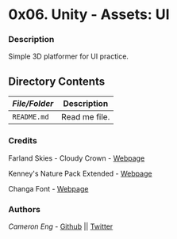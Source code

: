 # 0x06. Unity - Assets: UI
### Description
Simple 3D platformer for UI practice.

## Directory Contents

|   ***File/Folder***    |  **Description**                       |
|---------------|---------------------------------------|
| `README.md` |  Read me file. |

### Credits
Farland Skies - Cloudy Crown - [Webpage](https://assetstore.unity.com/packages/2d/textures-materials/sky/farland-skies-cloudy-crown-60004)

Kenney's Nature Pack Extended - [Webpage](https://kenney.nl/assets/nature-pack-extended)

Changa Font - [Webpage](https://fonts.google.com/specimen/Changa)

### Authors
*Cameron Eng* - [Github](https://github.com/c_eng/) || [Twitter](https://twitter.com/c33Eng)